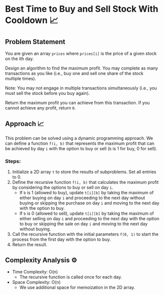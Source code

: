 # Best Time to Buy and Sell Stock With Cooldown 📈

## Problem Statement

You are given an array `prices` where `prices[i]` is the price of a given stock on the ith day.

Design an algorithm to find the maximum profit. You may complete as many transactions as you like (i.e., buy one and sell one share of the stock multiple times).

Note: You may not engage in multiple transactions simultaneously (i.e., you must sell the stock before you buy again).

Return the maximum profit you can achieve from this transaction. If you cannot achieve any profit, return `0`.

## Approach 📈

This problem can be solved using a dynamic programming approach. We can define a function `f(i, b)` that represents the maximum profit that can be achieved by day `i` with the option to buy or sell (`b` is 1 for buy, 0 for sell).

### Steps:
1. Initialize a 2D array `t` to store the results of subproblems. Set all entries to 0.
2. Define the recursive function `f(i, b)` that calculates the maximum profit by considering the options to buy or sell on day `i`.
   - If `b` is 1 (allowed to buy), update `t[i][b]` by taking the maximum of either buying on day `i` and proceeding to the next day without buying or skipping the purchase on day `i` and moving to the next day with the option to buy.
   - If `b` is 0 (allowed to sell), update `t[i][b]` by taking the maximum of either selling on day `i` and proceeding to the next day with the option to buy or skipping the sale on day `i` and moving to the next day without buying.
3. Call the recursive function with the initial parameters `f(0, 1)` to start the process from the first day with the option to buy.
4. Return the result.

## Complexity Analysis ⚙️

- Time Complexity: O(n)
  - The recursive function is called once for each day.
- Space Complexity: O(n)
  - We use additional space for memoization in the 2D array.
